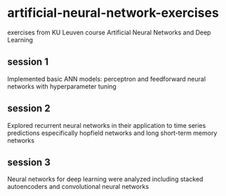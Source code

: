# artificial-neural-network-exercises
exercises from KU Leuven course Artificial Neural Networks and Deep Learning

## session 1
Implemented basic ANN models: perceptron and feedforward neural networks with hyperparameter tuning

## session 2
Explored recurrent neural networks in their application to time series predictions especifically hopfield networks and long short-term memory networks

## session 3
Neural networks for deep learning were analyzed including stacked autoencoders and convolutional neural networks
